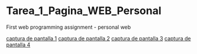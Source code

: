 # Tarea_1_Pagina_WEB_Personal
First web programming assignment - personal web

[captura de pantalla 1](captura-1.png)
[captura de pantalla 2](captura-2.png)
[captura de pantalla 3](captura-3.png)
[captura de pantalla 4](captura-4.png)

